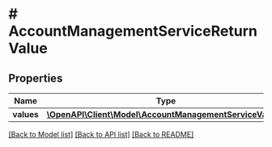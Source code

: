 # # AccountManagementServiceReturnValue

## Properties

Name | Type | Description | Notes
------------ | ------------- | ------------- | -------------
**values** | [**\OpenAPI\Client\Model\AccountManagementServiceValue[]**](AccountManagementServiceValue.md) |  | [optional]

[[Back to Model list]](../../README.md#models) [[Back to API list]](../../README.md#endpoints) [[Back to README]](../../README.md)
